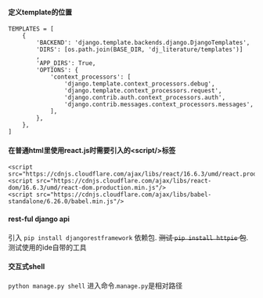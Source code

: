 #### 定义template的位置
```
TEMPLATES = [
    {
        'BACKEND': 'django.template.backends.django.DjangoTemplates',
        'DIRS': [os.path.join(BASE_DIR, 'dj_literature/templates')]
        ,
        'APP_DIRS': True,
        'OPTIONS': {
            'context_processors': [
                'django.template.context_processors.debug',
                'django.template.context_processors.request',
                'django.contrib.auth.context_processors.auth',
                'django.contrib.messages.context_processors.messages',
            ],
        },
    },
]
```

#### 在普通html里使用react.js时需要引入的\<script/>标签
```
<script src="https://cdnjs.cloudflare.com/ajax/libs/react/16.6.3/umd/react.production.min.js"/>
<script src="https://cdnjs.cloudflare.com/ajax/libs/react-dom/16.6.3/umd/react-dom.production.min.js"/>
<script src="https://cdnjs.cloudflare.com/ajax/libs/babel-standalone/6.26.0/babel.min.js"/>
```

#### rest-ful django api
引入 `pip install djangorestframework` 依赖包.
<del>测试 `pip install httpie` 包</del>.测试使用的ide自带的工具

#### 交互式shell
`python manage.py shell` 进入命令.`manage.py`是相对路径

